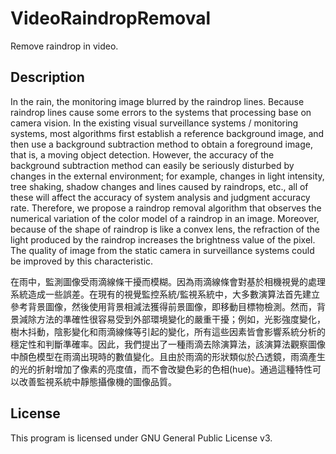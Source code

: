 # VideoRaindropRemoval

Remove raindrop in video.

## Description
In the rain, the monitoring image blurred by the raindrop lines. Because raindrop lines cause some errors to the systems that processing base on camera vision. In the existing visual surveillance systems / monitoring systems, most algorithms first establish a reference background image, and then use a background subtraction method to obtain a foreground image, that is, a moving object detection. However, the accuracy of the background subtraction method can easily be seriously disturbed by changes in the external environment; for example, changes in light intensity, tree shaking, shadow changes and lines caused by raindrops, etc., all of these will affect the accuracy of system analysis and judgment accuracy rate. Therefore, we propose a raindrop removal algorithm that observes the numerical variation of the color model of a raindrop in an image. Moreover, because of the shape of raindrop is like a convex lens, the refraction of the light produced by the raindrop increases the brightness value of the pixel. The quality of image from the static camera in surveillance systems could be improved by this characteristic.

在雨中，監測圖像受雨滴線條干擾而模糊。因為雨滴線條會對基於相機視覺的處理系統造成一些誤差。在現有的視覺監控系統/監視系統中，大多數演算法首先建立參考背景圖像，然後使用背景相減法獲得前景圖像，即移動目標物檢測。然而，背景減除方法的準確性很容易受到外部環境變化的嚴重干擾；例如，光影強度變化，樹木抖動，陰影變化和雨滴線條等引起的變化，所有這些因素皆會影響系統分析的穩定性和判斷準確率。因此，我們提出了一種雨滴去除演算法，該演算法觀察圖像中顏色模型在雨滴出現時的數值變化。且由於雨滴的形狀類似於凸透鏡，雨滴產生的光的折射增加了像素的亮度值，而不會改變色彩的色相(hue)。通過這種特性可以改善監視系統中靜態攝像機的圖像品質。

## License

This program is licensed under GNU General Public License v3.
